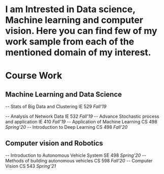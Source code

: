 
# I am Intrested in Data science, Machine learning and computer vision. Here you can find few of my work sample from each of the mentioned domain of my interest.
# Course Work
## Machine Learning and Data Science 
-- Stats of Big Data and Clustering IE 529 *Fall'19*

-- Analysis of Network Data IE 532 *Fall'19*
-- Advance Stochastic process and application IE 410 *Fall'19*
-- Application of Machine Learning CS 498 *Spring'20*
-- Introduction to Deep Learning CS 498 *Fall'20*

## Computer vision and Robotics
-- Introduction to Autonomous Vehicle System SE 498 *Spring'20*
-- Methods of building autonomous vehicles CS 598 *Fall'20*
-- Computer Vision CS 543 *Spring'21*
